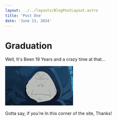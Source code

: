 ```yaml
---
layout: ../../layouts/BlogPostLayout.astro
title: 'Post One'
date: 'June 13, 2024'
---
```

# Graduation

Well, It's Been 19 Years and a crazy time at that...

![A Gif Of A Tired Emporer Palpatine](../../assets/worthikids-palpatine.gif)

Gotta say, if you're In this corner of the site, Thanks!